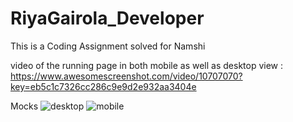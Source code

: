 # RiyaGairola_Developer
This is a Coding Assignment solved for Namshi

video of the running page in both mobile as well as desktop view :
https://www.awesomescreenshot.com/video/10707070?key=eb5c1c7326cc286c9e9d2e932aa3404e

Mocks
![desktop](https://user-images.githubusercontent.com/51964273/186712289-59d8775f-f1f9-48aa-995b-e6d43478b57b.jpg)
![mobile](https://user-images.githubusercontent.com/51964273/186712309-8186e196-d23b-4b56-9cec-14fc4f4e24f0.jpg)

